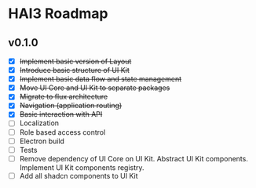# HAI3 Roadmap

## v0.1.0
- [x] ~~Implement basic version of Layout~~
- [x] ~~Introduce basic structure of UI Kit~~
- [x] ~~Implement basic data flow and state management~~
- [x] ~~Move UI Core and UI Kit to separate packages~~
- [x] ~~Migrate to flux architecture~~
- [x] ~~Navigation (application routing)~~
- [x] ~~Basic interaction with API~~
- [ ] Localization
- [ ] Role based access control
- [ ] Electron build
- [ ] Tests
- [ ] Remove dependency of UI Core on UI Kit. Abstract UI Kit components. Implement UI Kit components registry.
- [ ] Add all shadcn components to UI Kit
